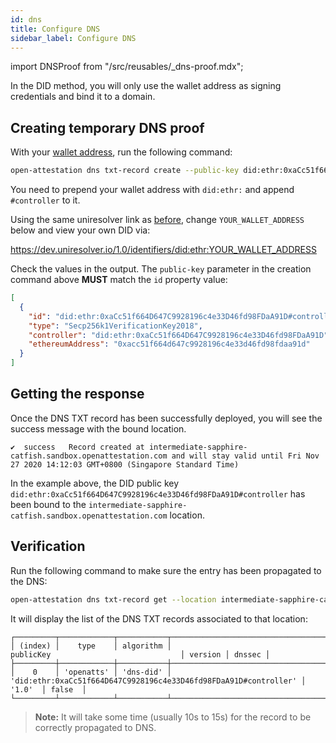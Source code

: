 ```yaml
---
id: dns
title: Configure DNS
sidebar_label: Configure DNS
---
```

import DNSProof from "/src/reusables/_dns-proof.mdx";

<DNSProof />

In the DID method, you will only use the wallet address as signing credentials and bind it to a domain.

## Creating temporary DNS proof

With your [wallet address](/docs/did-section/create), run the following command:

```bash
open-attestation dns txt-record create --public-key did:ethr:0xaCc51f664D647C9928196c4e33D46fd98FDaA91D#controller
```

You need to prepend your wallet address with `did:ethr:` and append `#controller` to it. 

Using the same uniresolver link as [before](/docs/did-section/create#checking-your-did-at-uniresolver), change `YOUR_WALLET_ADDRESS` below and view your own DID via:

https://dev.uniresolver.io/1.0/identifiers/did:ethr:YOUR_WALLET_ADDRESS

Check the values in the output. The `public-key` parameter in the creation command above **MUST** match the `id` property value:

```json
[
  {
    "id": "did:ethr:0xaCc51f664D647C9928196c4e33D46fd98FDaA91D#controller",
    "type": "Secp256k1VerificationKey2018",
    "controller": "did:ethr:0xaCc51f664D647C9928196c4e33D46fd98FDaA91D",
    "ethereumAddress": "0xacc51f664d647c9928196c4e33d46fd98fdaa91d"
  }
]
```


## Getting the response

Once the DNS TXT record has been successfully deployed, you will see the success message with the bound location.

```text
✔  success   Record created at intermediate-sapphire-catfish.sandbox.openattestation.com and will stay valid until Fri Nov 27 2020 14:12:03 GMT+0800 (Singapore Standard Time)
```

In the example above, the DID public key `did:ethr:0xaCc51f664D647C9928196c4e33D46fd98FDaA91D#controller` has been bound to the `intermediate-sapphire-catfish.sandbox.openattestation.com` location. 

## Verification
Run the following command to make sure the entry has been propagated to the DNS:

```bash
open-attestation dns txt-record get --location intermediate-sapphire-catfish.sandbox.openattestation.com
```

It will display the list of the DNS TXT records associated to that location:

```text
┌─────────┬────────────┬───────────┬──────────────────────────────────────────────────────────────────┬─────────┬────────┐
│ (index) │    type    │ algorithm │                            publicKey                             │ version │ dnssec │
├─────────┼────────────┼───────────┼──────────────────────────────────────────────────────────────────┼─────────┼────────┤
│    0    │ 'openatts' │ 'dns-did' │ 'did:ethr:0xaCc51f664D647C9928196c4e33D46fd98FDaA91D#controller' │  '1.0'  │ false  │
└─────────┴────────────┴───────────┴──────────────────────────────────────────────────────────────────┴─────────┴────────┘

```

>**Note:** It will take some time (usually 10s to 15s) for the record to be correctly propagated to DNS.
